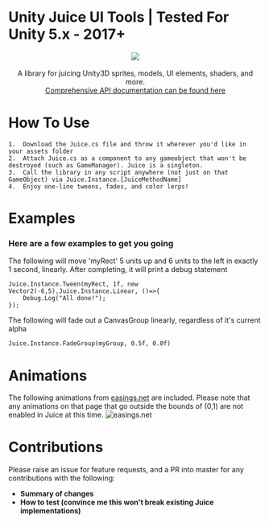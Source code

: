 # Unity Juice UI Tools | Tested For Unity 5.x - 2017+

<p align="center">
  <img src="https://puu.sh/zvGnH/b382b6c3dd.gif">
<br/><br/>
<span>A library for juicing Unity3D sprites, models, UI elements, shaders, and more.</span><br/>
<a href="https://github.com/James9074/Unity-Juice-UI/wiki/API-Reference-Docs">Comprehensive API documentation can be found here</a>
</p>

How To Use
=======

	1.  Download the Juice.cs file and throw it wherever you'd like in your assets folder
	2.  Attach Juice.cs as a component to any gameobject that won't be destroyed (such as GameManager). Juice is a singleton.
	3.  Call the library in any script anywhere (not just on that GameObject) via Juice.Instance.[JuiceMethodName]
	4.  Enjoy one-line tweens, fades, and color lerps!

Examples
=======
### Here are a few examples to get you going

The following will move 'myRect' 5 units up and 6 units to the left in exactly 1 second, linearly. After completing, it will print a debug statement

	Juice.Instance.Tween(myRect, 1f, new Vector2(-6,5),Juice.Instance.Linear, ()=>{
		Debug.Log("All done!");
	});

The following will fade out a CanvasGroup linearly, regardless of it's current alpha

	Juice.Instance.FadeGroup(myGroup, 0.5f, 0.0f)

Animations
======
The following animations from [easings.net](http://easings.net) are included. Please note that any animations on that page that go outside the bounds of (0,1) are not enabled in Juice at this time.
![easings.net](https://puu.sh/zvGP5/ec4c2b2446.png)

Contributions
=======
Please raise an issue for feature requests, and a PR into master for any contributions with the following:
* **Summary of changes**
* **How to test (convince me this won't break existing Juice implementations)**
